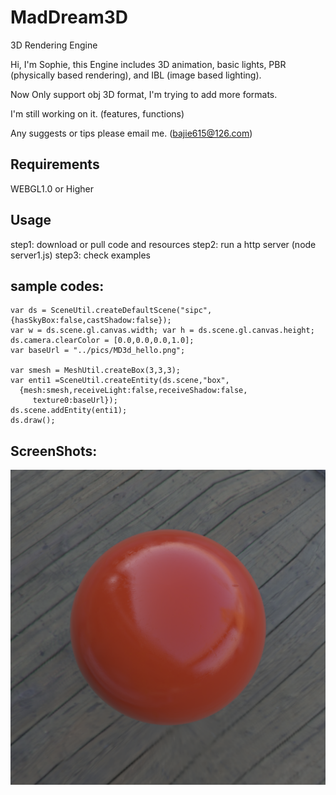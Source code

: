 # MadDream3D
3D Rendering Engine

Hi, I'm Sophie, this Engine includes 3D animation, basic lights, PBR (physically based rendering), and IBL (image based lighting).

Now Only support obj 3D format, I'm trying to add more formats.

I'm still working on it. (features, functions)

Any suggests or tips please email me. (bajie615@126.com)

## Requirements 
   WEBGL1.0 or Higher

## Usage
   step1: download or pull code and resources
   step2: run a http server (node server1.js)
   step3: check examples

## sample codes:
    var ds = SceneUtil.createDefaultScene("sipc",{hasSkyBox:false,castShadow:false});
    var w = ds.scene.gl.canvas.width; var h = ds.scene.gl.canvas.height;
    ds.camera.clearColor = [0.0,0.0,0.0,1.0];
    var baseUrl = "../pics/MD3d_hello.png";      
   
    var smesh = MeshUtil.createBox(3,3,3);
    var enti1 =SceneUtil.createEntity(ds.scene,"box",
      {mesh:smesh,receiveLight:false,receiveShadow:false,
         texture0:baseUrl});
    ds.scene.addEntity(enti1);
    ds.draw();


## ScreenShots:
![red ball](screenshots/redball.png)




